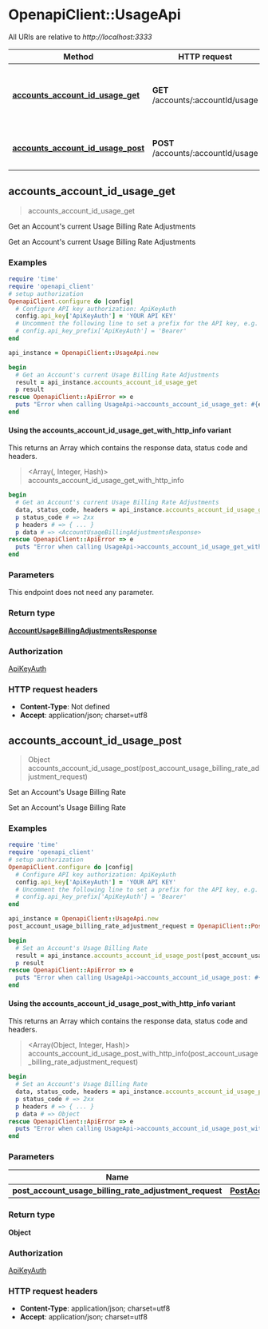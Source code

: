 # OpenapiClient::UsageApi

All URIs are relative to *http://localhost:3333*

| Method | HTTP request | Description |
| ------ | ------------ | ----------- |
| [**accounts_account_id_usage_get**](UsageApi.md#accounts_account_id_usage_get) | **GET** /accounts/:accountId/usage | Get an Account&#39;s current Usage Billing Rate Adjustments |
| [**accounts_account_id_usage_post**](UsageApi.md#accounts_account_id_usage_post) | **POST** /accounts/:accountId/usage | Set an Account&#39;s Usage Billing Rate |


## accounts_account_id_usage_get

> <AccountUsageBillingAdjustmentsResponse> accounts_account_id_usage_get

Get an Account's current Usage Billing Rate Adjustments

Get an Account's current Usage Billing Rate Adjustments

### Examples

```ruby
require 'time'
require 'openapi_client'
# setup authorization
OpenapiClient.configure do |config|
  # Configure API key authorization: ApiKeyAuth
  config.api_key['ApiKeyAuth'] = 'YOUR API KEY'
  # Uncomment the following line to set a prefix for the API key, e.g. 'Bearer' (defaults to nil)
  # config.api_key_prefix['ApiKeyAuth'] = 'Bearer'
end

api_instance = OpenapiClient::UsageApi.new

begin
  # Get an Account's current Usage Billing Rate Adjustments
  result = api_instance.accounts_account_id_usage_get
  p result
rescue OpenapiClient::ApiError => e
  puts "Error when calling UsageApi->accounts_account_id_usage_get: #{e}"
end
```

#### Using the accounts_account_id_usage_get_with_http_info variant

This returns an Array which contains the response data, status code and headers.

> <Array(<AccountUsageBillingAdjustmentsResponse>, Integer, Hash)> accounts_account_id_usage_get_with_http_info

```ruby
begin
  # Get an Account's current Usage Billing Rate Adjustments
  data, status_code, headers = api_instance.accounts_account_id_usage_get_with_http_info
  p status_code # => 2xx
  p headers # => { ... }
  p data # => <AccountUsageBillingAdjustmentsResponse>
rescue OpenapiClient::ApiError => e
  puts "Error when calling UsageApi->accounts_account_id_usage_get_with_http_info: #{e}"
end
```

### Parameters

This endpoint does not need any parameter.

### Return type

[**AccountUsageBillingAdjustmentsResponse**](AccountUsageBillingAdjustmentsResponse.md)

### Authorization

[ApiKeyAuth](../README.md#ApiKeyAuth)

### HTTP request headers

- **Content-Type**: Not defined
- **Accept**: application/json; charset=utf8


## accounts_account_id_usage_post

> Object accounts_account_id_usage_post(post_account_usage_billing_rate_adjustment_request)

Set an Account's Usage Billing Rate

Set an Account's Usage Billing Rate

### Examples

```ruby
require 'time'
require 'openapi_client'
# setup authorization
OpenapiClient.configure do |config|
  # Configure API key authorization: ApiKeyAuth
  config.api_key['ApiKeyAuth'] = 'YOUR API KEY'
  # Uncomment the following line to set a prefix for the API key, e.g. 'Bearer' (defaults to nil)
  # config.api_key_prefix['ApiKeyAuth'] = 'Bearer'
end

api_instance = OpenapiClient::UsageApi.new
post_account_usage_billing_rate_adjustment_request = OpenapiClient::PostAccountUsageBillingRateAdjustmentRequest.new({billing_cost: 3.56}) # PostAccountUsageBillingRateAdjustmentRequest | 

begin
  # Set an Account's Usage Billing Rate
  result = api_instance.accounts_account_id_usage_post(post_account_usage_billing_rate_adjustment_request)
  p result
rescue OpenapiClient::ApiError => e
  puts "Error when calling UsageApi->accounts_account_id_usage_post: #{e}"
end
```

#### Using the accounts_account_id_usage_post_with_http_info variant

This returns an Array which contains the response data, status code and headers.

> <Array(Object, Integer, Hash)> accounts_account_id_usage_post_with_http_info(post_account_usage_billing_rate_adjustment_request)

```ruby
begin
  # Set an Account's Usage Billing Rate
  data, status_code, headers = api_instance.accounts_account_id_usage_post_with_http_info(post_account_usage_billing_rate_adjustment_request)
  p status_code # => 2xx
  p headers # => { ... }
  p data # => Object
rescue OpenapiClient::ApiError => e
  puts "Error when calling UsageApi->accounts_account_id_usage_post_with_http_info: #{e}"
end
```

### Parameters

| Name | Type | Description | Notes |
| ---- | ---- | ----------- | ----- |
| **post_account_usage_billing_rate_adjustment_request** | [**PostAccountUsageBillingRateAdjustmentRequest**](PostAccountUsageBillingRateAdjustmentRequest.md) |  |  |

### Return type

**Object**

### Authorization

[ApiKeyAuth](../README.md#ApiKeyAuth)

### HTTP request headers

- **Content-Type**: application/json; charset=utf8
- **Accept**: application/json; charset=utf8

